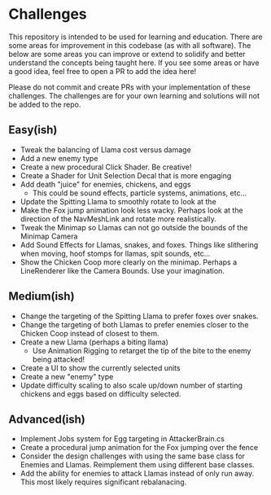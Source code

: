 # Challenges
This repository is intended to be used for learning and education. There are some areas for improvement in this codebase (as with all software). The below are some areas you can improve or extend to solidify and better understand the concepts being taught here.
If you see some areas or have a good idea, feel free to open a PR to add the idea here!

Please do not commit and create PRs with your implementation of these challenges. The challenges are for your own learning and solutions will not be added to the repo.

## Easy(ish)
- Tweak the balancing of Llama cost versus damage
- Add a new enemy type
- Create a new procedural Click Shader. Be creative!
- Create a Shader for Unit Selection Decal that is more engaging
- Add death "juice" for enemies, chickens, and eggs
  - This could be sound effects, particle systems, animations, etc...
- Update the Spitting Llama to smoothly rotate to look at the
- Make the Fox jump animation look less wacky. Perhaps look at the direction of the NavMeshLink and rotate more realistically.
- Tweak the Minimap so Llamas can not go outside the bounds of the Minimap Camera
- Add Sound Effects for Llamas, snakes, and foxes. Things like slithering when moving, hoof stomps for llamas, spit sounds, etc...
- Show the Chicken Coop more clearly on the minimap. Perhaps a LineRenderer like the Camera Bounds. Use your imagination.

## Medium(ish)
- Change the targeting of the Spitting Llama to prefer foxes over snakes.
- Change the targeting of both Llamas to prefer enemies closer to the Chicken Coop instead of closest to them.
- Create a new Llama (perhaps a biting llama)
  - Use Animation Rigging to retarget the tip of the bite to the enemy being attacked!
- Create a UI to show the currently selected units
- Create a new "enemy" type
- Update difficulty scaling to also scale up/down number of starting chickens and eggs based on difficulty selected.

## Advanced(ish)
- Implement Jobs system for Egg targeting in AttackerBrain.cs
- Create a procedural jump animation for the Fox jumping over the fence
- Consider the design challenges with using the same base class for Enemies and Llamas. Reimplement them using different base classes.
- Add the ability for enemies to attack Llamas instead of only run away. This most likely requires significant rebalanacing.
